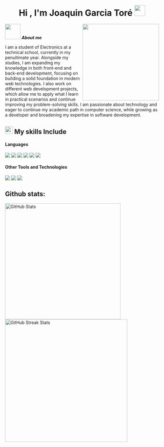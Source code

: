 <h1 align="center"><b>Hi , I'm Joaquin Garcia Toré </b><img src="https://media.giphy.com/media/hvRJCLFzcasrR4ia7z/giphy.gif" width="35"></h1>

<picture> <img align="right" src="https://github.com/7oSkaaa/7oSkaaa/blob/main/Images/Right_Side.gif?raw=true" width = 250px></picture>


<img src="https://media.tenor.com/NeJfHqkmdMIAAAAj/tux-linux-penguin.gif" width="50px"/> ***About me***


<p> I am a student of Electronics at a technical school, currently in my penultimate year. Alongside my studies, I am expanding my knowledge in both front-end and back-end development, focusing on building a solid foundation in modern web technologies. I also work on different web development projects, which allow me to apply what I learn in practical scenarios and continue improving my problem-solving skills. I am passionate about technology and eager to continue my academic path in computer science, while growing as a developer and broadening my expertise in software development.</p> 


## <img src="https://media2.giphy.com/media/QssGEmpkyEOhBCb7e1/giphy.gif?cid=ecf05e47a0n3gi1bfqntqmob8g9aid1oyj2wr3ds3mg700bl&rid=giphy.gif" width ="25"><b> My skills Include </b>

<h4> Languages </h4>
<span>
   <img src="https://img.shields.io/badge/HTML5-E34F26?style=for-the-badge&logo=html5&logoColor=white">
   <img src="https://img.shields.io/badge/CSS3-1572B6?style=for-the-badge&logo=css3&logoColor=white">
   <img src="https://img.shields.io/badge/php-%23777BB4.svg?style=for-the-badge&logo=php&logoColor=white">
   <img src="https://img.shields.io/badge/laravel-%23FF2D20.svg?style=for-the-badge&logo=laravel&logoColor=white">
   <img src="https://img.shields.io/badge/C-00599C?style=for-the-badge&logo=c&logoColor=white">
   <img src= "https://img.shields.io/badge/-Arduino-00979D?style=for-the-badge&logo=Arduino&logoColor=white">
 

</span>

<h4> Other Tools and Technologies </h4>
<span>
  <img src="https://img.shields.io/badge/Linux-FCC624?style=for-the-badge&logo=linux&logoColor=black">
  <img src="https://img.shields.io/badge/github-%23121011.svg?style=for-the-badge&logo=github&logoColor=white">
  <img src= "https://img.shields.io/badge/sqlite-%2307405e.svg?style=for-the-badge&logo=sqlite&logoColor=white">
 
</span>

<h2>Github stats:</h2> 

<a href="https://github.com/JoaquinGarciaTore">
  <img 
    src="https://github-readme-stats.vercel.app/api?username=JoaquinGarciaTore&show_icons=true&theme=tokyonight&locale=en" 
    width="378" 
    alt="GitHub Stats"
  />
</a>
<a href="https://github.com/JoaquinGarciaTore">
  <img width="400" src="https://github-readme-streak-stats.herokuapp.com/?user=JoaquinGarciaTore&theme=tokyonight" alt="GitHub Streak Stats"/>
</a>

<p align="center">
<!--
**JoaquinGarciaTore/JoaquinGarciaTore** is a ✨ _special_ ✨ repository because its `README.md` (this file) appears on your GitHub profile.

Here are some ideas to get you started:

- 🔭 I’m currently working on ...
- 🌱 I’m currently learning ...
- 👯 I’m looking to collaborate on ...
- 🤔 I’m looking for help with ...
- 💬 Ask me about ...
- 📫 How to reach me: ...
- 😄 Pronouns: ...
- ⚡ Fun fact: ...
-->
